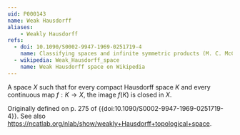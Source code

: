 ```yaml
---
uid: P000143
name: Weak Hausdorff
aliases:
    - Weakly Hausdorff
refs:
  - doi: 10.1090/S0002-9947-1969-0251719-4
    name: Classifying spaces and infinite symmetric products (M. C. McCord)
  - wikipedia: Weak_Hausdorff_space
    name: Weak Hausdorff space on Wikipedia
---
```


A space $X$ such that for every compact Hausdorff space $K$ and every continuous map $f:K\to X$, the image $f(K)$ is closed in $X$.

Originally defined on p. 275 of {{doi:10.1090/S0002-9947-1969-0251719-4}}.  See also <https://ncatlab.org/nlab/show/weakly+Hausdorff+topological+space>.
